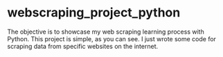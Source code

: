 # webscraping_project_python
The objective is to showcase my web scraping learning process with Python. This project is simple, as you can see. I just wrote some code for scraping data from specific websites on the internet.
